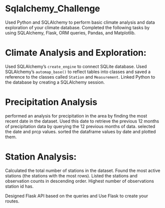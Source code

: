 # Sqlalchemy_Challenge

Used Python and SQLAlchemy to perform basic climate analysis and data exploration of your climate database. Completed the following tasks by using SQLAlchemy, Flask, ORM queries, Pandas, and Matplotlib.

# Climate Analysis and Exploration:
Used SQLAlchemy’s `create_engine` to connect SQLite database.
Used SQLAlchemy’s `automap_base()` to reflect tables into classes and saved a reference to the classes called `Station` and `Measurement`.
Linked Python to the database by creating a SQLAlchemy session.

# Precipitation Analysis
performed an analysis for precipitation in the area by finding the most recent date in the dataset.
Used this date to retrieve the previous 12 months of precipitation data by querying the 12 previous months of data.
selected the date and prcp values.
sorted the dataframe values by date and plotted them.

# Station Analysis:
Calculated the total number of stations in the dataset.
Found the most active stations (the stations with the most rows).
Listed the stations and observation counts in descending order.
Highest number of observations station id has.

Designed Flask API based on the queries and Use Flask to create your routes.






